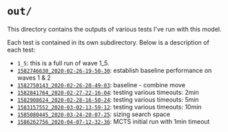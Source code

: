 # `out/`

This directory contains the outputs of various tests I've run with this model.

Each test is contained in its own subdirectory. Below is a description of each test:
- `1_5`: this is a full run of wave 1\_5.
- [`1582746630_2020-02-26-19-50-30`](1582746630_2020-02-26-19-50-30/readme.Rmd): establish baseline performance on waves 1 & 2
- [`1582750143_2020-02-26-20-49-03`](1582750143_2020-02-26-20-49-03/readme.Rmd): baseline - combine move
- [`1582841764_2020-02-27-22-16-04`](1582841764_2020-02-27-22-16-04/readme.Rmd): testing various timeouts: 2min
- [`1582908624_2020-02-28-16-50-24`](1582908624_2020-02-28-16-50-24/readme.Rmd): testing various timeouts: 5min
- [`1583157552_2020-03-02-13-59-12`](1583157552_2020-03-02-13-59-12/readme.Rmd): testing various timeouts: 10min
- [`1585080445_2020-03-24-20-07-25`](1585080445_2020-03-24-20-07-25/readme.Rmd): sizing search space
- [`1586262756_2020-04-07-12-32-36`](1586262756_2020-04-07-12-32-36/readme.Rmd): MCTS initial run with 1min timeout
